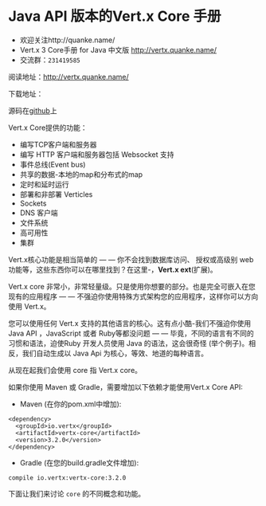 # Java API 版本的Vert.x Core 手册

- 欢迎关注http://quanke.name/
- Vert.x 3 Core手册 for Java 中文版 http://vertx.quanke.name/
- 交流群：`231419585`


阅读地址：http://vertx.quanke.name/

下载地址：

源码在[github](https://github.com/eclipse/vert.x)上

Vert.x Core提供的功能：

* 编写TCP客户端和服务器
* 编写 HTTP 客户端和服务器包括 Websocket 支持
* 事件总线(Event bus)
* 共享的数据-本地的map和分布式的map
* 定时和延时运行
* 部署和非部署 Verticles
* Sockets
* DNS 客户端
* 文件系统
* 高可用性
* 集群

Vert.x核心功能是相当简单的 — — 你不会找到数据库访问、 授权或高级别 web 功能等，这些东西你可以在哪里找到？在这里-，**Vert.x ext**(扩展)。

Vert.x core 非常小，非常轻量级。只是使用你想要的部分。也是完全可嵌入在您现有的应用程序 — — 不强迫你使用特殊方式架构您的应用程序，这样你可以方向使用 Vert.x。


您可以使用任何 Vert.x 支持的其他语言的核心。这有点小酷-我们不强迫你使用 Java API ，JavaScript 或者 Ruby等都没问题 — — 毕竟，不同的语言有不同的习惯和语法，迫使Ruby 开发人员使用 Java 的语法，这会很奇怪 (举个例子)。相反，我们自动生成以 Java Api 为核心，等效、地道的每种语言。

从现在起我们会使用 core 指 Vert.x core。

如果你使用 Maven 或 Gradle，需要增加以下依赖才能使用Vert.x Core API:

* Maven (在你的pom.xml中增加):

```
<dependency>
  <groupId>io.vertx</groupId>
  <artifactId>vertx-core</artifactId>
  <version>3.2.0</version>
</dependency>
```

* Gradle (在您的build.gradle文件增加):

```
compile io.vertx:vertx-core:3.2.0
```

下面让我们来讨论 `core` 的不同概念和功能。
